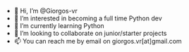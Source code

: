 - 👋 Hi, I’m @Giorgos-vr
- 👀 I’m interested in becoming a full time Python dev
- 🌱 I’m currently learning Python
- 💞️ I’m looking to collaborate on junior/starter projects
- 📫 You can reach me by email on giorgos.vr[at]gmail.com

<!---
Giorgos-vr/Giorgos-vr is a ✨ special ✨ repository because its `README.md` (this file) appears on your GitHub profile.
You can click the Preview link to take a look at your changes.
--->
